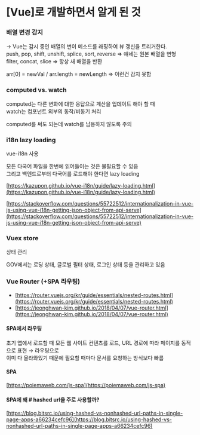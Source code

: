 # \[Vue\]로 개발하면서 알게 된 것

### 배열 변경 감지

→ Vue는 감시 중인 배열의 변이 메소드를 래핑하여 뷰 갱신을 트리거한다.  
push, pop, shift, unshift, splice, sort, reverse =&gt; 얘네는 원본 배열을 변형  
filter, concat, slice =&gt; 항상 새 배열을 반환

arr\[0\] = newVal / arr.length = newLength =&gt; 이런건 감지 못함

### computed vs. watch

computed는 다른 변화에 대한 응답으로 계산을 업데이트 해야 할 때  
watch는 컴포넌트 외부의 동작/비동기 처리

computed를 써도 되는데 watch를 남용하지 않도록 주의

### i18n lazy loading

vue-i18n 사용

모든 다국어 파일을 한번에 읽어들이는 것은 불필요할 수 있음  
그리고 백엔드로부터 다국어를 로드해야 한다면 lazy loading

[https://kazupon.github.io/vue-i18n/guide/lazy-loading.html](https://kazupon.github.io/vue-i18n/guide/lazy-loading.html)

[https://stackoverflow.com/questions/55722512/internationalization-in-vue-js-using-vue-i18n-getting-json-object-from-api-serve](https://stackoverflow.com/questions/55722512/internationalization-in-vue-js-using-vue-i18n-getting-json-object-from-api-serve)

### Vuex store

상태 관리

GOV에서는 로딩 상태, 글로벌 필터 상태, 로그인 상태 등을 관리하고 있음  


### Vue Router \(+SPA 라우팅\)

* [https://router.vuejs.org/kr/guide/essentials/nested-routes.html](https://router.vuejs.org/kr/guide/essentials/nested-routes.html)
* [https://jeonghwan-kim.github.io/2018/04/07/vue-router.html](https://jeonghwan-kim.github.io/2018/04/07/vue-router.html)

#### SPA에서 라우팅

초기 앱에서 로드할 때 모든 웹 사이트 컨텐츠를 로드, URL 경로에 따라 페이지를 동적으로 표현 → 라우팅으로  
이미 다 올라와있기 때문에 필요할 때마다 문서를 요청하는 방식보다 빠름

#### SPA

[https://poiemaweb.com/js-spa](https://poiemaweb.com/js-spa)

#### SPA에 왜 \# hashed url을 주로 사용할까?

[https://blog.bitsrc.io/using-hashed-vs-nonhashed-url-paths-in-single-page-apps-a66234cefc96](https://blog.bitsrc.io/using-hashed-vs-nonhashed-url-paths-in-single-page-apps-a66234cefc96)  




